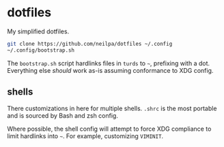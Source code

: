 # dotfiles

My simplified dotfiles. 


```sh
git clone https://github.com/neilpa/dotfiles ~/.config
~/.config/bootstrap.sh
```

The `bootstrap.sh` script hardlinks files in `turds` to `~`, prefixing with a
dot. Everything else _should_ work as-is assuming conformance to XDG config.

## shells

There customizations in here for multiple shells. `.shrc` is the most portable
and is sourced by Bash and zsh config.

Where possible, the shell config will attempt to force XDG compliance to limit
hardlinks into `~`. For example, customizing `VIMINIT`.
